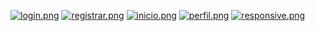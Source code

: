 [![login.png](https://i.postimg.cc/tCgs56Mb/login.png)](https://postimg.cc/SjwQQn41)
[![registrar.png](https://i.postimg.cc/9fy0MYrd/registrar.png)](https://postimg.cc/bGNpVb0r)
[![inicio.png](https://i.postimg.cc/Pxhx8vwB/inicio.png)](https://postimg.cc/GB7rW2zQ)
[![perfil.png](https://i.postimg.cc/2ySS0pTG/perfil.png)](https://postimg.cc/r07TpPBR)
[![responsive.png](https://i.postimg.cc/Wp53h3bH/responsive.png)](https://postimg.cc/8srDYTvR)
